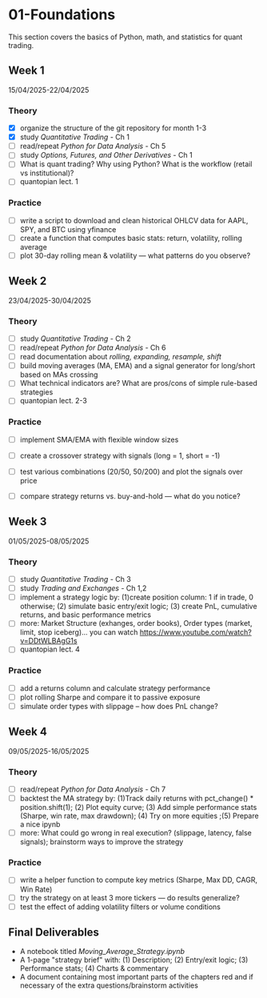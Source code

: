 # 01-Foundations

This section covers the basics of Python, math, and statistics for quant trading.

## Week 1
15/04/2025-22/04/2025

### Theory
- [x] organize the structure of the git repository for month 1-3
- [x] study *Quantitative Trading* - Ch 1
- [ ] read/repeat *Python for Data Analysis* - Ch 5
- [ ] study *Options, Futures, and Other Derivatives* - Ch 1
- [ ] What is quant trading? Why using Python? What is the workflow (retail vs institutional)?
- [ ] quantopian lect. 1
### Practice
- [ ] write a script to download and clean historical OHLCV data for AAPL, SPY, and BTC using yfinance
- [ ] create a function that computes basic stats: return, volatility, rolling average
- [ ] plot 30-day rolling mean & volatility — what patterns do you observe?

## Week 2
23/04/2025-30/04/2025

 ### Theory
- [ ] study *Quantitative Trading* - Ch 2
- [ ] read/repeat *Python for Data Analysis* - Ch 6
- [ ] read documentation about *rolling, expanding, resample, shift*
- [ ] build moving averages (MA, EMA) and a signal generator for long/short based on MAs crossing 
- [ ] What technical indicators are? What are pros/cons of simple rule-based strategies
- [ ] quantopian lect. 2-3
### Practice
- [ ] implement SMA/EMA with flexible window sizes
- [ ] create a crossover strategy with signals (long = 1, short = -1)
- [ ] test various combinations (20/50, 50/200) and plot the signals over price
- [ ] compare strategy returns vs. buy-and-hold — what do you notice?
 

## Week 3
01/05/2025-08/05/2025 

### Theory
- [ ] study *Quantitative Trading* - Ch 3
- [ ] study *Trading and Exchanges* - Ch 1,2
- [ ] implement a strategy logic by: (1)create position column: 1 if in trade, 0 otherwise; (2) simulate basic entry/exit logic; (3) create PnL, cumulative returns, and basic performance metrics 
- [ ] more: Market Structure (exhanges, order books), Order types (market, limit, stop iceberg)... you can watch https://www.youtube.com/watch?v=DDtWLBAgG1s
- [ ] quantopian lect. 4
### Practice
- [ ] add a returns column and calculate strategy performance
- [ ] plot rolling Sharpe and compare it to passive exposure
- [ ] simulate order types with slippage – how does PnL change?

## Week 4
09/05/2025-16/05/2025

### Theory
- [ ] read/repeat *Python for Data Analysis* - Ch 7
- [ ] backtest the MA strategy by: (1)Track daily returns with pct_change() * position.shift(1); (2) Plot equity curve; (3) Add simple performance stats (Sharpe, win rate, max drawdown); (4) Try on more equities ;(5) Prepare a nice ipynb
- [ ] more: What could go wrong in real execution? (slippage, latency, false signals); brainstorm ways to improve the strategy
### Practice
- [ ] write a helper function to compute key metrics (Sharpe, Max DD, CAGR, Win Rate)
- [ ] try the strategy on at least 3 more tickers — do results generalize?
- [ ] test the effect of adding volatility filters or volume conditions

## Final Deliverables
- A notebook titled *Moving_Average_Strategy.ipynb*
- A 1-page "strategy brief" with: (1) Description; (2) Entry/exit logic; (3) Performance stats; (4) Charts & commentary
- A document containing most important parts of the chapters red and if necessary of the extra questions/brainstorm activities
